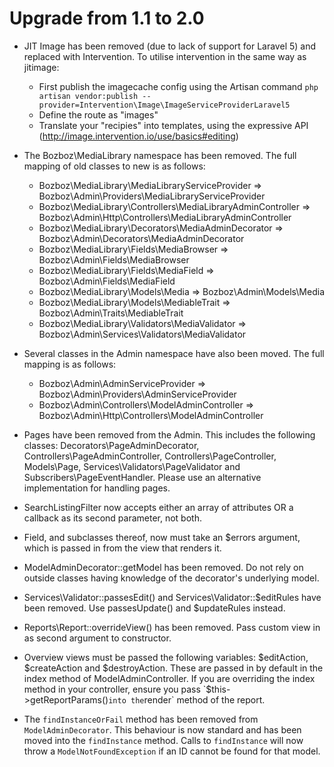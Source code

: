 # Upgrade from 1.1 to 2.0

- JIT Image has been removed (due to lack of support for Laravel 5) and replaced
  with Intervention. To utilise intervention in the same way as jitimage:
	- First publish the imagecache config using the Artisan command `php artisan vendor:publish --provider=Intervention\Image\ImageServiceProviderLaravel5`
	- Define the route as "images"
	- Translate your "recipies" into templates, using the expressive API
	  (http://image.intervention.io/use/basics#editing)

- The Bozboz\MediaLibrary namespace has been removed. The full mapping of old classes to new is as follows:
	- Bozboz\MediaLibrary\MediaLibraryServiceProvider => Bozboz\Admin\Providers\MediaLibraryServiceProvider
	- Bozboz\MediaLibrary\Controllers\MediaLibraryAdminController => Bozboz\Admin\Http\Controllers\MediaLibraryAdminController
	- Bozboz\MediaLibrary\Decorators\MediaAdminDecorator => Bozboz\Admin\Decorators\MediaAdminDecorator
	- Bozboz\MediaLibrary\Fields\MediaBrowser => Bozboz\Admin\Fields\MediaBrowser
	- Bozboz\MediaLibrary\Fields\MediaField => Bozboz\Admin\Fields\MediaField
	- Bozboz\MediaLibrary\Models\Media => Bozboz\Admin\Models\Media
	- Bozboz\MediaLibrary\Models\MediableTrait => Bozboz\Admin\Traits\MediableTrait
	- Bozboz\MediaLibrary\Validators\MediaValidator => Bozboz\Admin\Services\Validators\MediaValidator

- Several classes in the Admin namespace have also been moved. The full mapping is as follows:
	- Bozboz\Admin\AdminServiceProvider => Bozboz\Admin\Providers\AdminServiceProvider
	- Bozboz\Admin\Controllers\ModelAdminController => Bozboz\Admin\Http\Controllers\ModelAdminController

- Pages have been removed from the Admin. This includes the following classes:
  Decorators\PageAdminDecorator, Controllers\PageAdminController,
  Controllers\PageController, Models\Page, Services\Validators\PageValidator and
  Subscribers\PageEventHandler. Please use an alternative implementation for
  handling pages.

- SearchListingFilter now accepts either an array of attributes OR a callback as
  its second parameter, not both.

- Field, and subclasses thereof, now must take an $errors argument, which is
  passed in from the view that renders it.

- ModelAdminDecorator::getModel has been removed. Do not rely on outside classes
  having knowledge of the decorator's underlying model.

- Services\Validator::passesEdit() and Services\Validator::$editRules have been
  removed. Use passesUpdate() and $updateRules instead.

- Reports\Report::overrideView() has been removed. Pass custom view in as second
  argument to constructor.

- Overview views must be passed the following variables: $editAction,
  $createAction and $destroyAction. These are passed in by default in the index
  method of ModelAdminController. If you are overriding the index method in your
  controller, ensure you pass `$this->getReportParams()` into the `render`
  method of the report.

- The `findInstanceOrFail` method has been removed from `ModelAdminDecorator`.
  This behaviour is now standard and has been moved into the `findInstance`
  method. Calls to `findInstance` will now throw a `ModelNotFoundException` if
  an ID cannot be found for that model.

